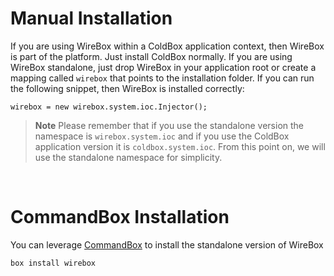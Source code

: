 # Manual Installation

If you are using WireBox within a ColdBox application context, then WireBox is part of the platform. Just install ColdBox normally. If you are using WireBox standalone, just drop WireBox in your application root or create a mapping called `wirebox` that points to the installation folder. If you can run the following snippet, then WireBox is installed correctly:

```
wirebox = new wirebox.system.ioc.Injector();
```

> **Note** Please remember that if you use the standalone version the namespace is `wirebox.system.ioc` and if you use the ColdBox application version it is `coldbox.system.ioc`. From this point on, we will use the standalone namespace for simplicity.
<br>


# CommandBox Installation
You can leverage [CommandBox](http://www.ortussolutions.com/products/commandbox) to install the standalone version of WireBox

```bash
box install wirebox
```
